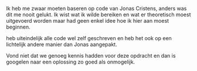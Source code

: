 Ik heb me zwaar moeten baseren op code van Jonas Cristens, anders was dit me nooit gelukt. 
Ik wist wat ik wilde bereiken en wat er theoretisch moest uitgevoerd worden
maar had geen enkel idee hoe ik hier aan moest beginnen.

heb uiteindelijk alle code wel zelf geschreven en heb het ook op een lichtelijk andere manier dan Jonas aangepakt.

Vond niet dat we genoeg kennis hadden voor deze opdracht en dan is googelen naar een 
oplossing zo goed als onmogelijk.
